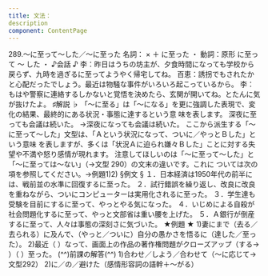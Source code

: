 ```yaml
---
title: 文法：
description
component: ContentPage
---
```



289.～に至って～した／～に至った
名詞： × ＋ に至った ・
動詞：原形 に至って ～ した ・
♪会話 ♪
李：昨日はうちの坊主が、夕食時間になっても学校から戻らず、九時を過ぎるに至ってようやく帰宅してね。 百恵：誘拐でもされたかと心配だったでしょう。最近は物騒な事件がいろいろ起こっているから。
李：もはや警察に連絡するしかないと覚悟を決めたら、玄関が開いてね。とたんに気が抜けたよ。
♯解説 ♭
「～に至る」は「～になる」を更に強調した表現で、変化の結果、最終的にある状況・事態に達するという意
味を表します。
深夜に至っても会議は続いた。
→深夜になっても会議は続いた。 ここから派生する「～に至って～した」文型は、「Ａという状況になって、ついに／やっとＢした」という意味
を表しますが、多くは「状況Ａに迫られ嫌々Ｂした」ことに対する失望や不満や怒り感情が現れます。 注意してほしいのは「～に至って～した」と「～に至っては～ない」（→文型 290）の文末の違いです。これに
ついては次の項を参照してください。→例題1)2)
§例文 §
１．日本経済は1950年代の前半には、戦前並の水準に回復するに至った。
２．試行錯誤を繰り返し、改良に改良を重ねながら、ついにコンピューターは実用化されるに至った。
３．学生達も受験を目前にするに至って、やっとやる気になった。
４．いじめによる自殺が社会問題化するに至って、やっと文部省は重い腰を上げた。
５．Ａ銀行が倒産するに至って、人々は事態の深刻さに気づいた。
★例題 ★
1)妻にまで（去る／去られる）に及んで、（やっと／ついに）自分の愚かさを悟るに（達した／至った）。
2)最近（ ）なって、画面上の作品の著作権問題がクローズアップ（する→ ）（ ）至った。
(^^)前課の解答(^^)
1)合わせ／しよう／合わせて（～に応じて→文型292）
2)に／の／避けた（感情形容詞の語幹＋～がる）
